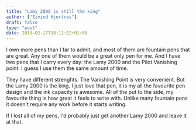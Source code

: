 ```yaml
---
title: "Lamy 2000 is still the king"
author: ["Eivind Hjertnes"]
draft: false
type: "post"
date: 2019-02-17T18:11:12+01:00
---
```


I own more pens than I far to admit, and most of them are fountain pens
that are great. Any one of them would be a great only pen for me. And I
have two pens that I carry every day: the Lamy 2000 and the Pilot
Vanishing point. I guess I use them the same amount of time.

They have different strenghts. The Vanishing Point is very convenient.
But the Lamy 2000 is the king. I just love that pen, it is my all the
favourite pen design and the ink capacity is awesome. All of the put to
the side, my favourite thing is how great it feels to write with. Unlike
many fountain pens it doesn't require any work before it starts writing.

If I lost all of my pens, I'd probably just get another Lamy 2000 and
leave it at that.
